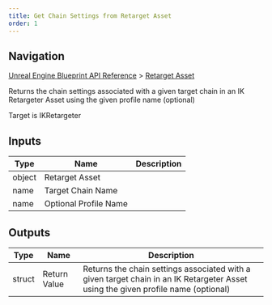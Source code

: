 ```yaml
---
title: Get Chain Settings from Retarget Asset
order: 1
---
```

## Navigation

[Unreal Engine Blueprint API Reference](https://dev.epicgames.com/documentation/en-us/unreal-engine/BlueprintAPI) > [Retarget Asset](https://dev.epicgames.com/documentation/en-us/unreal-engine/BlueprintAPI/RetargetAsset)

Returns the chain settings associated with a given target chain in an IK Retargeter Asset using the given profile name (optional)

Target is IKRetargeter

## Inputs

| Type | Name | Description |
| --- | --- | --- |
| object | Retarget Asset |  |
| name | Target Chain Name |  |
| name | Optional Profile Name |  |

## Outputs

| Type | Name | Description |
| --- | --- | --- |
| struct | Return Value | Returns the chain settings associated with a given target chain in an IK Retargeter Asset using the given profile name (optional) |
